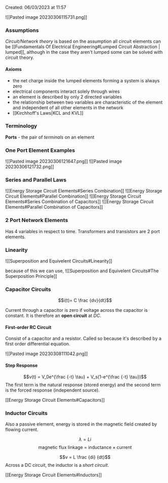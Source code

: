 Created: 06/03/2023 at 11:57

![[Pasted image 20230306115731.png]]

### Assumptions
*Circuit/Network theory* is based on the assumption all circuit elements can be [[Fundamentals Of Electrical Engineering#Lumped Circuit Abstraction | lumped]], although in the case they aren't lumped some can be solved with circuit theory.

#### Axioms
- the net charge inside the lumped elements forming a system is always zero
- electrical components interact solely through wires
- an element is described by only 2 directed variables
- the relationship between two variables are characteristic of the element and independent of all other elements in the network
- [[Kirchhoff's Laws|KCL and KVL]]

### Terminology
**Ports** - the pair of *terminals* on an element

### One Port Element Examples
![[Pasted image 20230306121647.png]]
![[Pasted image 20230306121732.png]]

### Series and Parallel Laws
![[Energy Storage Circuit Elements#Series Combination]]
![[Energy Storage Circuit Elements#Parallel Combination]]
![[Energy Storage Circuit Elements#Series Combination of Capacitors]]
![[Energy Storage Circuit Elements#Parallel Combination of Capacitors]]

### 2 Port Network Elements
Has 4 variables in respect to time.
Transformers and transistors are 2 port elements.

### Linearity
![[Superposition and Equivelent Circuits#Linearity]]

because of this we can use,
![[Superposition and Equivelent Circuits#The Superposition Principle]]

### Capacitor Circuits
$$i(t)= C \frac {dv}{dt}$$

Current through a capacitor is zero if voltage across the capacitor is constant. It is therefore an **open circuit** at *DC*.

#### First-order RC Circuit
Consist of a capacitor and a resistor. Called so because it's described by a first order differential equation.

![[Pasted image 20230308111042.png]]

#### Step Response
$$v(t) = V_0e^{\frac {-t} \tau} + V_s(1-e^{\frac {-t} \tau})$$
The first term is the natural response (stored energy) and the second term is the forced response (independent source).

[[Energy Storage Circuit Elements#Capacitors]]

### Inductor Circuits
Also a passive element, energy is stored in the magnetic field created by flowing current.

$$\lambda = Li$$
$$\text{magnetic flux linkage = inductance} \times \text {current}$$

$$v = L \frac {di} {dt}$$
Across a DC circuit, the inductor is a *short circuit*.

[[Energy Storage Circuit Elements#Inductors]]